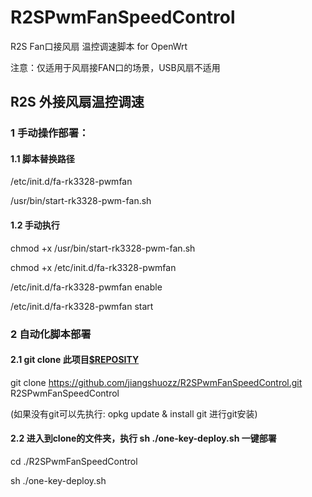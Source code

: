 # R2SPwmFanSpeedControl
R2S Fan口接风扇 温控调速脚本 for OpenWrt

注意：仅适用于风扇接FAN口的场景，USB风扇不适用

## R2S 外接风扇温控调速

### 1 手动操作部署：

#### 1.1 脚本替换路径

/etc/init.d/fa-rk3328-pwmfan

/usr/bin/start-rk3328-pwm-fan.sh

#### 1.2 手动执行

chmod +x /usr/bin/start-rk3328-pwm-fan.sh

chmod +x /etc/init.d/fa-rk3328-pwmfan

/etc/init.d/fa-rk3328-pwmfan enable

/etc/init.d/fa-rk3328-pwmfan start

### 2 自动化脚本部署

#### 2.1 git clone 此项目[$REPOSITY](https://github.com/jiangshuozz/R2SPwmFanSpeedControl.git)

git clone https://github.com/jiangshuozz/R2SPwmFanSpeedControl.git R2SPwmFanSpeedControl

(如果没有git可以先执行: opkg update & install git 进行git安装)

#### 2.2 进入到clone的文件夹，执行 sh ./one-key-deploy.sh 一键部署

cd ./R2SPwmFanSpeedControl

sh ./one-key-deploy.sh
